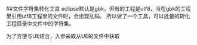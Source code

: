 

##文件字符集转化工具
eclipse默认是gbk，但有的工程是utf8，当在gbk的工程里引用utf8工程里的文件时，会出现乱码。
所以做了一个工具，可以批量的转化工程目录中文件中的字符集。

为了方便与UE结合，入参采取从UE的文件中获取